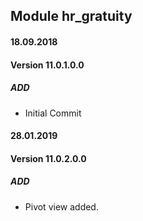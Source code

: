 ## Module hr_gratuity

#### 18.09.2018
#### Version 11.0.1.0.0
##### ADD
- Initial Commit

#### 28.01.2019
#### Version 11.0.2.0.0
##### ADD
- Pivot view added.
